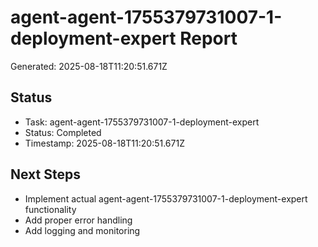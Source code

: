 # agent-agent-1755379731007-1-deployment-expert Report

Generated: 2025-08-18T11:20:51.671Z

## Status
- Task: agent-agent-1755379731007-1-deployment-expert
- Status: Completed
- Timestamp: 2025-08-18T11:20:51.671Z

## Next Steps
- Implement actual agent-agent-1755379731007-1-deployment-expert functionality
- Add proper error handling
- Add logging and monitoring
